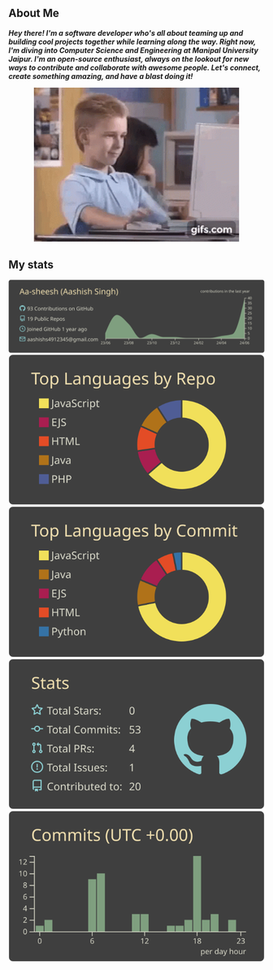 ## About Me
***Hey there! I'm a software developer who's all about teaming up and building cool projects together while learning along the way. Right now, I'm diving into Computer Science and Engineering at Manipal University Jaipur. I'm an open-source enthusiast, always on the lookout for new ways to contribute and collaborate with awesome people. Let's connect, create something amazing, and have a blast doing it!*** <br/>
<!-- ![Developer gif](./public/web-webdevelopper.gif) -->
<div class="image" align="center">
<img src="./public/web-webdevelopper.gif" title="Developer gif" width="80%"/>
</div>


## My stats
[![Profile Summary](https://raw.githubusercontent.com/Aa-sheesh/Aa-sheesh/master/profile-summary-card-output/zenburn/0-profile-details.svg)](https://github.com/vn7n24fzkq/github-profile-summary-cards)
[![Top languages using repos](https://raw.githubusercontent.com/Aa-sheesh/Aa-sheesh/master/profile-summary-card-output/zenburn/1-repos-per-language.svg)](https://github.com/vn7n24fzkq/github-profile-summary-cards) 
[![Top languages using commits](https://raw.githubusercontent.com/Aa-sheesh/Aa-sheesh/master/profile-summary-card-output/zenburn/2-most-commit-language.svg)](https://github.com/vn7n24fzkq/github-profile-summary-cards)
[![Stats](https://raw.githubusercontent.com/Aa-sheesh/Aa-sheesh/master/profile-summary-card-output/zenburn/3-stats.svg)](https://github.com/vn7n24fzkq/github-profile-summary-cards) 
[![Productive time](https://raw.githubusercontent.com/Aa-sheesh/Aa-sheesh/master/profile-summary-card-output/zenburn/4-productive-time.svg)](https://github.com/vn7n24fzkq/github-profile-summary-cards)

